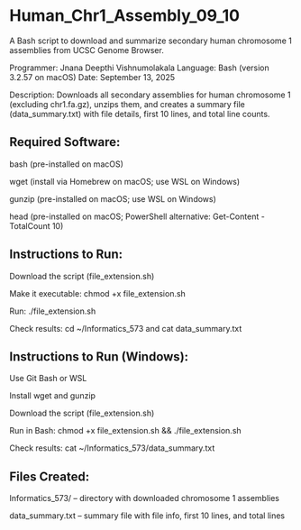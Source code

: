 # Human_Chr1_Assembly_09_10

A Bash script to download and summarize secondary human chromosome 1 assemblies from UCSC Genome Browser.

Programmer: Jnana Deepthi Vishnumolakala
Language: Bash (version 3.2.57 on macOS)
Date: September 13, 2025

Description:
Downloads all secondary assemblies for human chromosome 1 (excluding chr1.fa.gz), unzips them, and creates a summary file (data_summary.txt) with file details, first 10 lines, and total line counts.

## Required Software:

bash (pre-installed on macOS)

wget (install via Homebrew on macOS; use WSL on Windows)

gunzip (pre-installed on macOS; use WSL on Windows)

head (pre-installed on macOS; PowerShell alternative: Get-Content <file> -TotalCount 10)

## Instructions to Run:

Download the script (file_extension.sh)

Make it executable: chmod +x file_extension.sh

Run: ./file_extension.sh

Check results: cd ~/Informatics_573 and cat data_summary.txt

## Instructions to Run (Windows):

Use Git Bash or WSL

Install wget and gunzip

Download the script (file_extension.sh)

Run in Bash: chmod +x file_extension.sh && ./file_extension.sh

Check results: cat ~/Informatics_573/data_summary.txt

## Files Created:

Informatics_573/ – directory with downloaded chromosome 1 assemblies

data_summary.txt – summary file with file info, first 10 lines, and total lines
